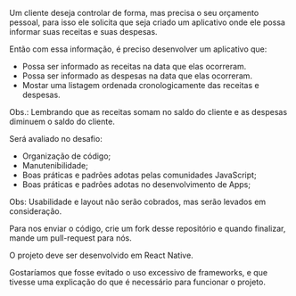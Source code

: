 Um cliente deseja controlar de forma, mas precisa o seu orçamento pessoal, para isso ele solicita que seja criado um aplicativo onde ele possa informar suas receitas e suas despesas. 

Então com essa informação, é preciso desenvolver um aplicativo que:

- Possa ser informado as receitas na data que elas ocorreram.
- Possa ser informado as despesas na data que elas ocorreram.
- Mostar uma listagem ordenada cronologicamente das receitas e despesas.

Obs.: Lembrando que as receitas somam no saldo do cliente e as despesas diminuem o saldo do cliente.

Será avaliado no desafio:

- Organização de código;
- Manutenibilidade;
- Boas práticas e padrões adotas pelas comunidades JavaScript;
- Boas práticas e padrões adotas no desenvolvimento de Apps;

Obs: Usabilidade e layout não serão cobrados, mas serão levados em consideração.

Para nos enviar o código, crie um fork desse repositório e quando finalizar, mande um pull-request para nós.

O projeto deve ser desenvolvido em React Native.

Gostaríamos que fosse evitado o uso excessivo de frameworks, e que tivesse uma explicação do que é necessário para funcionar o projeto.